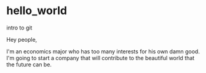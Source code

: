 # hello_world
intro to git


Hey people,

I'm an economics major who has too many interests for his own damn good. I'm going to start a company that will contribute to the beautiful world that the future can be.
